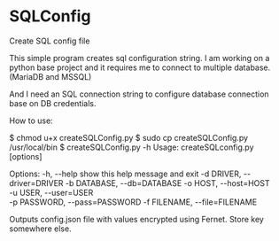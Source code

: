 # SQLConfig
Create SQL config file

This simple program creates sql configuration string.
I am working on a python base project and it requires me to connect to multiple database.
(MariaDB and MSSQL)

And I need an SQL connection string to configure database connection base on DB credentials.

How to use:

$ chmod u+x createSQLConfig.py
$ sudo cp createSQLConfig.py /usr/local/bin
$ createSQLConfig.py -h
Usage: createSQLconfig.py [options]

Options:
  -h, --help            show this help message and exit
  -d DRIVER, --driver=DRIVER
  -b DATABASE, --db=DATABASE
  -o HOST, --host=HOST  
  -u USER, --user=USER  
  -p PASSWORD, --pass=PASSWORD
  -f FILENAME, --file=FILENAME

Outputs config.json file with values encrypted using Fernet.
Store key somewhere else.
